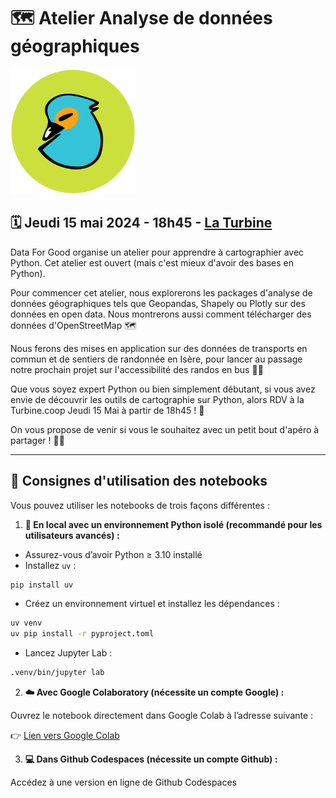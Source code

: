 # 🗺️ Atelier Analyse de données géographiques

<a href="https://www.linkedin.com/company/data-for-good-grenoble/" target="_blank"><img src="notebooks/D4G_logo.png" width=200px/></a>

## 🗓️ Jeudi 15 mai 2024 - 18h45 - <a href="https://turbine.coop" target="_blank">La Turbine</a>

Data For Good organise un atelier pour apprendre à cartographier avec Python. Cet atelier est ouvert (mais c'est mieux d'avoir des bases en Python).

Pour commencer cet atelier, nous explorerons les packages d'analyse de données géographiques tels que Geopandas, Shapely ou Plotly sur des données en open data. Nous montrerons aussi comment télécharger des données d'OpenStreetMap 🗺️

Nous ferons des mises en application sur des données de transports en commun et de sentiers de randonnée en Isère, pour lancer au passage notre prochain projet sur l'accessibilité des randos en bus 🚞💪

Que vous soyez expert Python ou bien simplement débutant, si vous avez envie de découvrir les outils de cartographie sur Python, alors RDV à la Turbine.coop Jeudi 15 Mai à partir de 18h45 ! 📆

On vous propose de venir si vous le souhaitez avec un petit bout d'apéro à partager ! 🍕🍻

___

## 📘 Consignes d'utilisation des notebooks

Vous pouvez utiliser les notebooks de trois façons différentes :

1. **🧪 En local avec un environnement Python isolé (recommandé pour les utilisateurs avancés) :**

- Assurez-vous d’avoir Python ≥ 3.10 installé
- Installez `uv` :

```bash
pip install uv
```
- Créez un environnement virtuel et installez les dépendances :

```bash
uv venv
uv pip install -r pyproject.toml
```
- Lancez Jupyter Lab :

```bash
.venv/bin/jupyter lab
```

2. **☁️ Avec Google Colaboratory (nécessite un compte Google) :**

Ouvrez le notebook directement dans Google Colab à l’adresse suivante :

👉 [Lien vers Google Colab](https://colab.research.google.com/github/data-for-good-grenoble/atelier-donnees-geographiques/blob/main/notebooks/Atelier_cartographie.ipynb)

3. **💻 Dans Github Codespaces (nécessite un compte Github) :**

Accédez à une version en ligne de Github Codespaces
